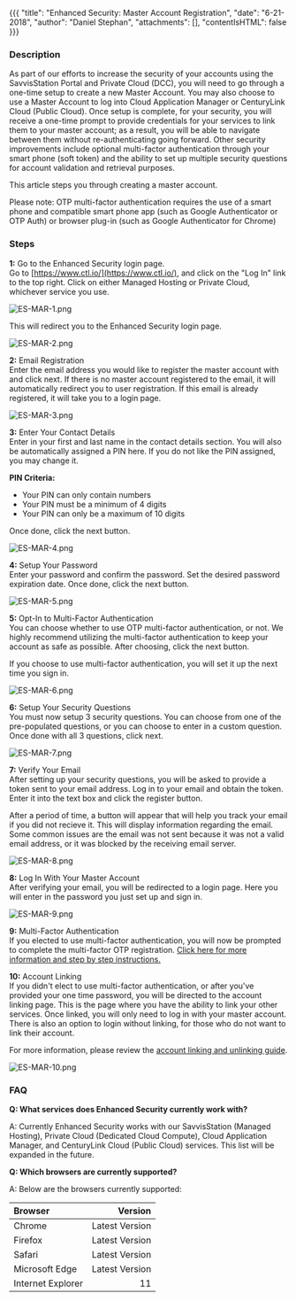{{{
  "title": "Enhanced Security: Master Account Registration",
  "date": "6-21-2018",
  "author": "Daniel Stephan",
  "attachments": [],
  "contentIsHTML": false
}}}
### Description

As part of our efforts to increase the security of your accounts using the SavvisStation Portal and Private Cloud (DCC), you will need to go through a one-time setup to create a new Master Account.  You may also choose to use a Master Account to log into Cloud Application Manager or CenturyLink Cloud (Public Cloud).  Once setup is complete, for your security, you will receive a one-time prompt to provide credentials for your services to link them to your master account; as a result, you will be able to navigate between them without re-authenticating going forward. Other security improvements include optional multi-factor authentication through your smart phone (soft token) and the ability to set up multiple security questions for account validation and retrieval purposes.

This article steps you through creating a master account.

Please note: OTP multi-factor authentication requires the use of a smart phone and compatible smart phone app (such as Google Authenticator or OTP Auth) or browser plug-in (such as Google Authenticator for Chrome)

### Steps
**1:** Go to the Enhanced Security login page.  
Go to [https://www.ctl.io/](https://www.ctl.io/), and click on the "Log In" link to the top right.  Click on either Managed Hosting or Private Cloud, whichever service you use.

![ES-MAR-1.png](../../images/ES-MAR-1.png)

This will redirect you to the Enhanced Security login page.

![ES-MAR-2.png](../../images/ES-MAR-2.png)

**2:** Email Registration  
Enter the email address you would like to register the master account with and click next.  If there is no master account registered to the email, it will automatically redirect you to user registration.  If this email is already registered, it will take you to a login page.

![ES-MAR-3.png](../../images/ES-MAR-3.png)

**3:** Enter Your Contact Details  
Enter in your first and last name in the contact details section.  You will also be automatically assigned a PIN here.  If you do not like the PIN assigned, you may change it.  

**PIN Criteria:**  
* Your PIN can only contain numbers
* Your PIN must be a minimum of 4 digits
* Your PIN can only be a maximum of 10 digits  

Once done, click the next button.

![ES-MAR-4.png](../../images/ES-MAR-4.png)

**4:** Setup Your Password  
Enter your password and confirm the password.  Set the desired password expiration date.  Once done, click the next button.

![ES-MAR-5.png](../../images/ES-MAR-5.png)

**5:** Opt-In to Multi-Factor Authentication  
You can choose whether to use OTP multi-factor authentication, or not.  We highly recommend utilizing the multi-factor authentication to keep your account as safe as possible.  After choosing, click the next button.

If you choose to use multi-factor authentication, you will set it up the next time you sign in.

![ES-MAR-6.png](../../images/ES-MAR-6.png)

**6:** Setup Your Security Questions  
You must now setup 3 security questions.  You can choose from one of the pre-populated questions, or you can choose to enter in a custom question.  Once done with all 3 questions, click next.

![ES-MAR-7.png](../../images/ES-MAR-7.png)

**7:** Verify Your Email  
After setting up your security questions, you will be asked to provide a token sent to your email address.  Log in to your email and obtain the token.  Enter it into the text box and click the register button.

After a period of time, a button will appear that will help you track your email if you did not recieve it.  This will display information regarding the email.  Some common issues are the email was not sent because it was not a valid email address, or it was blocked by the receiving email server.

![ES-MAR-8.png](../../images/ES-MAR-8.png)

**8:** Log In With Your Master Account  
After verifying your email, you will be redirected to a login page.  Here you will enter in the password you just set up and sign in.

![ES-MAR-9.png](../../images/ES-MAR-9.png)

**9:** Multi-Factor Authentication  
If you elected to use multi-factor authentication, you will now be prompted to complete the multi-factor OTP registration.
[Click here for more information and step by step instructions.](managed-hosting-and-private-cloud-multi-factor-authentication-for-master-account.md)

**10:** Account Linking  
If you didn't elect to use multi-factor authentication, or after you've provided your one time password, you will be directed to the account linking page.  This is the page where you have the ability to link your other services.  Once linked, you will only need to log in with your master account.  There is also an option to login without linking, for those who do not want to link their account.

For more information, please review the [account linking and unlinking guide](enhanced-security-linking-and-unlinking-accounts.md).

![ES-MAR-10.png](../../images/ES-MAR-10.png)  

### FAQ  
**Q: What services does Enhanced Security currently work with?**

A: Currently Enhanced Security works with our SavvisStation (Managed Hosting), Private Cloud (Dedicated Cloud Compute), Cloud Application Manager, and CenturyLink Cloud (Public Cloud) services.  This list will be expanded in the future.

**Q: Which browsers are currently supported?**

A: Below are the browsers currently supported:  

Browser|Version|
:---|---:|
Chrome|Latest Version
Firefox|Latest Version
Safari|Latest Version
Microsoft Edge|Latest Version
Internet Explorer|11
